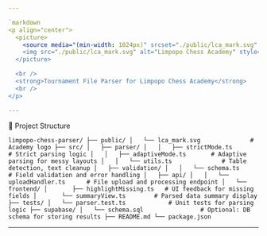 ```yaml
---

`markdown
<p align="center">
  <picture>
    <source media="(min-width: 1024px)" srcset="./public/lca_mark.svg" />
    <img src="./public/lca_mark.svg" alt="Limpopo Chess Academy" style="max-width: 820px; width: 90%; height: auto;" />
  </picture>

  <br />
  <strong>Tournament File Parser for Limpopo Chess Academy</strong>
  <br />
</p>

---
```


📁 Project Structure

`
limpopo-chess-parser/
├── public/
│   └── lca_mark.svg              # Academy logo
├── src/
│   ├── parser/
│   │   ├── strictMode.ts         # Strict parsing logic
│   │   ├── adaptiveMode.ts       # Adaptive parsing for messy layouts
│   │   └── utils.ts              # Table detection, text cleanup
│   ├── validation/
│   │   └── schema.ts             # Field validation and error handling
│   ├── api/
│   │   └── uploadHandler.ts      # File upload and processing endpoint
│   └── frontend/
│       ├── highlightMissing.ts   # UI feedback for missing fields
│       └── summaryView.ts        # Parsed data summary display
├── tests/
│   └── parser.test.ts            # Unit tests for parsing logic
├── supabase/
│   └── schema.sql                # Optional: DB schema for storing results
├── README.md
└── package.json
`

---

